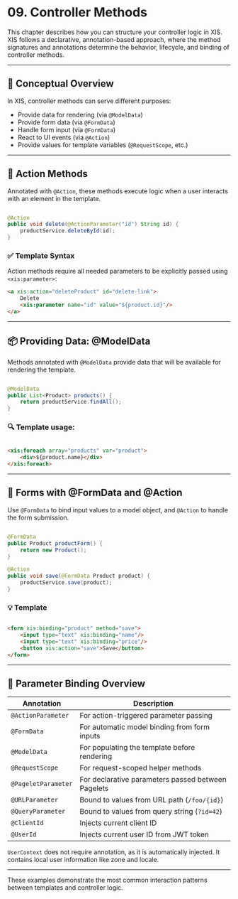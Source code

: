 # 09. Controller Methods

This chapter describes how you can structure your controller logic in XIS. XIS follows a declarative, annotation-based
approach, where the method signatures and annotations determine the behavior, lifecycle, and binding of controller
methods.

---

## 🧠 Conceptual Overview

In XIS, controller methods can serve different purposes:

- Provide data for rendering (via `@ModelData`)
- Provide form data (via `@FormData`)
- Handle form input (via `@FormData`)
- React to UI events (via `@Action`)
- Provide values for template variables (`@RequestScope`, etc.)

---

## 🚀 Action Methods

Annotated with `@Action`, these methods execute logic when a user interacts with an element in the template.

```java

@Action
public void delete(@ActionParameter("id") String id) {
    productService.deleteById(id);
}
```

### ✅ Template Syntax

Action methods require all needed parameters to be explicitly passed using `<xis:parameter>`:

```html
<a xis:action="deleteProduct" id="delete-link">
    Delete
    <xis:parameter name="id" value="${product.id}"/>
</a>
```

---

## 📦 Providing Data: @ModelData

Methods annotated with `@ModelData` provide data that will be available for rendering the template.

```java

@ModelData
public List<Product> products() {
    return productService.findAll();
}
```

### 🔍 Template usage:

```html

<xis:foreach array="products" var="product">
    <div>${product.name}</div>
</xis:foreach>
```

---

## 📝 Forms with @FormData and @Action

Use `@FormData` to bind input values to a model object, and `@Action` to handle the form submission.

```java

@FormData
public Product productForm() {
    return new Product();
}

@Action
public void save(@FormData Product product) {
    productService.save(product);
}
```

### 💡 Template

```html

<form xis:binding="product" method="save">
    <input type="text" xis:binding="name"/>
    <input type="text" xis:binding="price"/>
    <button xis:action="save">Save</button>
</form>
```

---

## 🧩 Parameter Binding Overview

| Annotation          | Description                                        |
|---------------------|----------------------------------------------------|
| `@ActionParameter`  | For action-triggered parameter passing             |
| `@FormData`         | For automatic model binding from form inputs       |
| `@ModelData`        | For populating the template before rendering       |
| `@RequestScope`     | For request-scoped helper methods                  |
| `@PageletParameter` | For declarative parameters passed between Pagelets |
| `@URLParameter`     | Bound to values from URL path (`/foo/{id}`)        |
| `@QueryParameter`   | Bound to values from query string (`?id=42`)       |
| `@ClientId`         | Injects current client ID                          |
| `@UserId`           | Injects current user ID from JWT token             |

`UserContext` does not require annotation, as it is automatically injected. It contains local user information like zone
and locale.

---

These examples demonstrate the most common interaction patterns between templates and controller logic.
